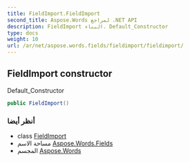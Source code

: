 ```yaml
---
title: FieldImport.FieldImport
second_title: Aspose.Words لمراجع .NET API
description: FieldImport البناء. Default_Constructor
type: docs
weight: 10
url: /ar/net/aspose.words.fields/fieldimport/fieldimport/
---
```

## FieldImport constructor

Default_Constructor

```csharp
public FieldImport()
```

### أنظر أيضا

* class [FieldImport](../)
* مساحة الاسم [Aspose.Words.Fields](../../fieldimport/)
* المجسم [Aspose.Words](../../../)


